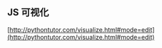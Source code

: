 ## JS 可视化

[http://pythontutor.com/visualize.html#mode=edit](http://pythontutor.com/visualize.html#mode=edit)
